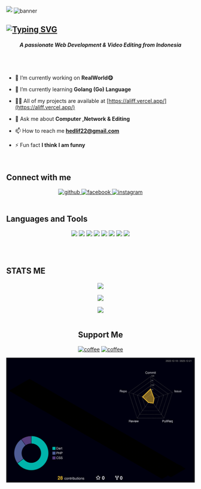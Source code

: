 <img src="https://user-images.githubusercontent.com/74038190/225813708-98b745f2-7d22-48cf-9150-083f1b00d6c9.gif" style="max-width: 100%; display: inline-block;" data-target="animated-image.originalImage">

<img align="center" src="https://thumbs.gfycat.com/BetterHandmadeGull-size_restricted.gif" width="1650" height="250" alt="banner"/>

## [![Typing SVG](https://readme-typing-svg.herokuapp.com?size=23&color=4B27F7&center=true&vCenter=true&width=1000&lines=Hi+%F0%9F%91%8B%2C+I'm+Alif+F+Hakim)](https://git.io/typing-svg)

<h5 align="center">A passionate Web Development & Video Editing from Indonesia</h5>
<br>
<br>

- 🔭 I’m currently working on **RealWorld😋**

- 🌱 I’m currently learning **Golang (Go) Language**

- 👨‍💻 All of my projects are available at [https://aliff.vercel.app/](https://aliff.vercel.app/)

- 💬 Ask me about **Computer ,Network & Editing**

- 📫 How to reach me **hedlif22@gmail.com**

- ⚡ Fun fact **I think I am funny**
<br/>

## Connect with me  
<div align="center">
<a href="https://github.com/timred01" target="_blank">
<img src=https://img.shields.io/badge/github-%2324292e.svg?&style=for-the-badge&logo=github&logoColor=white alt=github style="margin-bottom: 5px;" />
</a>
<a href="https://www.facebook.com/aliffh12" target="_blank">
<img src=https://img.shields.io/badge/facebook-%232E87FB.svg?&style=for-the-badge&logo=facebook&logoColor=white alt=facebook style="margin-bottom: 5px;" />
</a>
<a href="https://instagram.com/aliiffh" target="_blank">
<img src=https://img.shields.io/badge/instagram-%23000000.svg?&style=for-the-badge&logo=instagram&logoColor=white alt=instagram style="margin-bottom: 5px;" />
</a>  
</div>  
  

<br/>  

## Languages and Tools
<p align="center">
<img src="https://media3.giphy.com/media/3de1kqCxacXCh2s3NF/giphy.gif" width="100">
<img src="https://media3.giphy.com/media/ln7z2eWriiQAllfVcn/200w.webp" width="100">
<img src="https://i.giphy.com/media/LMt9638dO8dftAjtco/200.webp" width="100">
<img src="https://user-images.githubusercontent.com/74038190/212280805-9bcb336b-8c55-46a8-abf8-ff286ab55472.gif" style="max-width: 100%;>
<img src="https://i.giphy.com/media/VgGthkhUvGgOit7Y9i/200.webp" width="100">
<img src="https://media3.giphy.com/media/kdFc8fubgS31b8DsVu/giphy.webp" width="100">
<img src="https://i.giphy.com/media/IdyAQJVN2kVPNUrojM/200.webp" width="100">
<img src="https://media0.giphy.com/media/fxpZKChLsC4wYtoFqg/source.gif" width="100">
<img src="https://media0.giphy.com/media/YWaWOJ7v6RfVRiZTYf/giphy.gif" width="100">
</p>

<br/> 
<br/>

## STATS ME

<div align="center"><img src="https://github-profile-trophy.vercel.app/?username=timred01&theme=tokyonight" align="center" /></div>
<p></p>
<div align="center"><img src="https://github-readme-stats.vercel.app/api/top-langs/?username=timred01&layout=compact&theme=midnight-purple" align="center" /></div>
<p></p>
<div align="center"><img src="https://github-readme-stats.vercel.app/api?username=timred01&show_icons=true&count_private=true&theme=midnight-purple" align="center" /></div>

<br/>

<h2 align="center">Support Me</h2>

<div align="center">
  
[<img src='https://mir-s3-cdn-cf.behance.net/projects/404/13a514105722943.Y3JvcCw4MDgsNjMyLDAsMA.png' alt='coffee' height='70'>](https://saweria.co/masaip) 
[<img src='https://cdn.buymeacoffee.com/buttons/v2/default-yellow.png' alt='coffee' height='50'>](https://www.buymeacoffee.com/aip1)
  
</div>

![](./profile-3d-contrib/profile-night-rainbow.svg)
